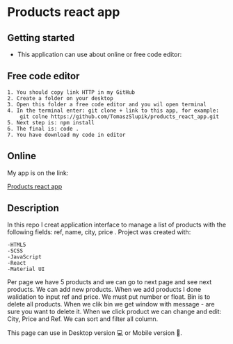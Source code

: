 
# Products react app

## Getting started


- This application can use about online or free code editor:
  

## Free code editor

    1. You should copy link HTTP in my GitHub
    2. Create a folder on your desktop
    3. Open this folder a free code editor and you wil open terminal
    4. In the terminal enter: git clone + link to this app, for example:
        git colne https://github.com/TomaszSlupik/products_react_app.git
    5. Next step is: npm install
    6. The final is: code .
    7. You have download my code in editor



## Online

My app is on the link:

[Products react app](https://tomaszslupik.github.io/products_react_app/)


## Description

In this repo I creat application interface to manage a list of products with the following fields:
ref, name, city, price
. Project was created with:

    -HTML5
    -SCSS
    -JavaScript
    -React
    -Material UI

Per page we have 5 products and we can go to next page and see next products.
We can add new products. When we add products I done walidation to input ref and price. We must put number or float.
Bin is to delete all products. When we clik bin we get window with message - are sure you want to delete it.
When we click product we can change and edit: City, Price and Ref.
We can sort and filter all column.  


This page can use in Desktop version 💻
or Mobile version 📱. 
